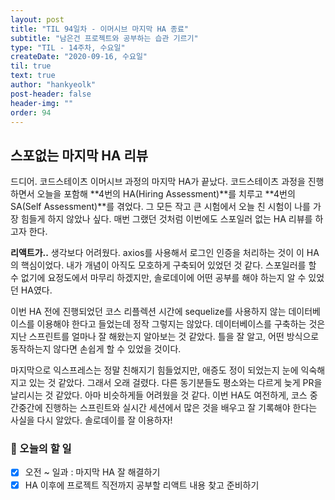```yaml
---
layout: post
title: "TIL 94일차 - 이머시브 마지막 HA 종료"
subtitle: "남은건 프로젝트와 공부하는 습관 기르기"
type: "TIL - 14주차, 수요일"
createDate: "2020-09-16, 수요일"
til: true
text: true
author: "hankyeolk"
post-header: false
header-img: ""
order: 94
---
```


## 스포없는 마지막 HA 리뷰

드디어. 코드스테이츠 이머시브 과정의 마지막 HA가 끝났다. 코드스테이츠 과정을 진행하면서 오늘을 포함해 **4번의 HA(Hiring Assessment)**를 치루고 **4번의 SA(Self Assessment)**를 겪었다. 그 모든 작고 큰 시험에서 오늘 친 시험이 나를 가장 힘들게 하지 않았나 싶다. 매번 그랬던 것처럼 이번에도 스포일러 없는 HA 리뷰를 하고자 한다.<br>

**리액트가..** 생각보다 어려웠다. axios를 사용해서 로그인 인증을 처리하는 것이 이 HA의 핵심이었다. 내가 개념이 아직도 모호하게 구축되어 있었던 것 같다. 스포일러를 할 수 없기에 요정도에서 마무리 하겠지만, 솔로데이에 어떤 공부를 해야 하는지 알 수 있었던 HA였다. <br>

이번 HA 전에 진행되었던 코스 리플렉션 시간에 sequelize를 사용하지 않는 데이터베이스를 이용해야 한다고 들었는데 정작 그렇지는 않았다. 데이터베이스를 구축하는 것은 지난 스프린트를 얼마나 잘 해왔는지 알아보는 것 같았다. 틀을 잘 알고, 어떤 방식으로 동작하는지 않다면 손쉽게 할 수 있었을 것이다. <br>

마지막으로 익스프레스는 정말 친해지기 힘들었지만, 애증도 정이 되었는지 눈에 익숙해지고 있는 것 같았다. 그래서 오래 걸렸다. 다른 동기분들도 평소와는 다르게 늦게 PR을 날리시는 것 같았다. 아마 비슷하게들 어려웠을 것 같다. 이번 HA도 여전하게, 코스 중간중간에 진행하는 스프린트와 실시간 세션에서 많은 것을 배우고 잘 기록해야 한다는 사실을 다시 알았다. 솔로데이를 잘 이용하자! <br>

### 📅 오늘의 할 일

- [x] 오전 ~ 일과 : 마지막 HA 잘 해결하기
- [x] HA 이후에 프로젝트 직전까지 공부할 리액트 내용 찾고 준비하기
